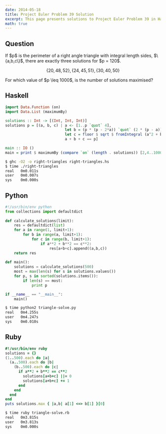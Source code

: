 ```yaml
---
date: 2014-05-18
title: Project Euler Problem 39 Solution
excerpt: This page presents solutions to Project Euler Problem 39 in Haskell, Python and Ruby.
math: true
---
```



## Question

<p>
If $p$ is the perimeter of a right angle triangle with integral length sides, $\{a,b,c\}$, there are exactly three solutions for $p = 120$.
</p>

$$\{20,48,52\}, \{24,45,51\}, \{30,40,50\}$$

<p>
For which value of $p \leq 1000$, is the number of solutions maximised?
</p>






## Haskell

```haskell
import Data.Function (on)
import Data.List (maximumBy)

solutions :: Int -> [(Int, Int, Int)]
solutions p = [(a, b, c) | a <- [1..p `quot` 4],
                           let b = (p * (p - 2*a)) `quot` (2 * (p - a)),
                           let c = floor $ sqrt $ fromIntegral (a^2 + b^2),
                           a + b + c == p]

main :: IO ()
main = print $ maximumBy (compare `on` (length . solutions)) [2,4..1000]
```


```bash
$ ghc -O2 -o right-triangles right-triangles.hs
$ time ./right-triangles
real   0m0.011s
user   0m0.007s
sys    0m0.000s
```



## Python

```python
#!/usr/bin/env python
from collections import defaultdict
        
def calculate_solutions(limit):
    res = defaultdict(list)
    for a in range(1, limit+1):
        for b in range(a, limit+1):
            for c in range(b, limit+1):
                if a**2 + b**2 == c**2:
                    res[a+b+c].append((a,b,c))
    return res
            
def main():
    solutions = calculate_solutions(500)
    most = max(len(s) for s in solutions.values())
    for p, s in sorted(solutions.items()):
        if len(s) == most:
            print p

if __name__ == "__main__":
    main()
```


```bash
$ time python2 triangle-solve.py
real   0m4.255s
user   0m4.247s
sys    0m0.010s
```



## Ruby

```ruby
#!/usr/bin/env ruby
solutions = {}
(1..500).each do |a|
  (a..500).each do |b|
    (b..500).each do |c|
      if a**2 + b**2 == c**2
        solutions[a+b+c] ||= 0
        solutions[a+b+c] += 1
      end
    end
  end
end
puts solutions.max { |a,b| a[1] <=> b[1] }[0]
```


```bash
$ time ruby triangle-solve.rb
real   0m3.815s
user   0m3.813s
sys    0m0.000s
```


